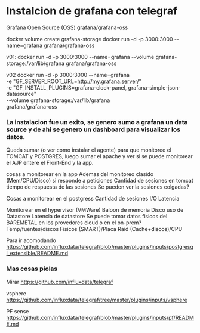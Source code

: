 # Instalcion de grafana con telegraf

Grafana Open Source (OSS)
grafana/grafana-oss

docker volume create grafana-storage
docker run -d -p 3000:3000 --name=grafana grafana/grafana-oss

v01:
docker run -d -p 3000:3000 --name=grafana --volume grafana-storage:/var/lib/grafana grafana/grafana-oss

v02
docker run -d -p 3000:3000 --name=grafana \
-e "GF_SERVER_ROOT_URL=http://my.grafana.server/" \
-e "GF_INSTALL_PLUGINS=grafana-clock-panel, grafana-simple-json-datasource" \
--volume grafana-storage:/var/lib/grafana  \
grafana/grafana-oss

### La instalacion fue un exito, se genero sumo a grafana un data source y de ahi se genero un dashboard para visualizar los datos. 

Queda sumar (o ver como instalar el agente) para que monitoree el TOMCAT y POSTGRES, luego sumar el apache y ver si se puede monitorear el AJP entere el Front-End y la app.

cosas a monitorear en la app
Ademas del monitoreo clasido (Mem/CPU/Disco)
si responde a peticiones
Cantidad de sesiones en tomcat
tiempo de respuesta de las sesiones
Se pueden ver la sesiones colgadas?

Cosas a monitorear en el postgress
Cantidad de sesiones
I/O
Latencia

Monitorear en el hypervisor (VMWare)
Baloon de memoria
Disco
uso de Datastore
Latencia de datastore
Se puede tomar datos fisicos del BAREMETAL en los provedores cloud o en el on-prem?
Temp/fuentes/discos Fisicos (SMART)/Placa Raid (Cache+discos)/CPU

Para ir acomodando
https://github.com/influxdata/telegraf/blob/master/plugins/inputs/postgresql_extensible/README.md


### Mas cosas piolas 
Mirar 
https://github.com/influxdata/telegraf

vsphere
https://github.com/influxdata/telegraf/tree/master/plugins/inputs/vsphere

PF sense 
https://github.com/influxdata/telegraf/blob/master/plugins/inputs/pf/README.md

